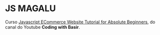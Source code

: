 # JS MAGALU

Curso [Javascript ECommerce Website Tutorial for Absolute Beginners](https://www.youtube.com/watch?v=N3FDyheHVMM), do canal do Youtube __Coding with Basir__.
